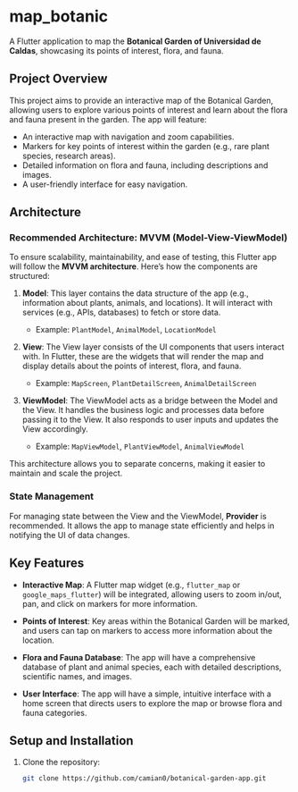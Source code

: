 # map_botanic

A Flutter application to map the **Botanical Garden of Universidad de Caldas**, showcasing its points of interest, flora, and fauna.

## Project Overview

This project aims to provide an interactive map of the Botanical Garden, allowing users to explore various points of interest and learn about the flora and fauna present in the garden. The app will feature:

- An interactive map with navigation and zoom capabilities.
- Markers for key points of interest within the garden (e.g., rare plant species, research areas).
- Detailed information on flora and fauna, including descriptions and images.
- A user-friendly interface for easy navigation.

## Architecture

### Recommended Architecture: **MVVM (Model-View-ViewModel)**

To ensure scalability, maintainability, and ease of testing, this Flutter app will follow the **MVVM architecture**. Here’s how the components are structured:

1. **Model**: This layer contains the data structure of the app (e.g., information about plants, animals, and locations). It will interact with services (e.g., APIs, databases) to fetch or store data.
   
   - Example: `PlantModel`, `AnimalModel`, `LocationModel`

2. **View**: The View layer consists of the UI components that users interact with. In Flutter, these are the widgets that will render the map and display details about the points of interest, flora, and fauna.

   - Example: `MapScreen`, `PlantDetailScreen`, `AnimalDetailScreen`

3. **ViewModel**: The ViewModel acts as a bridge between the Model and the View. It handles the business logic and processes data before passing it to the View. It also responds to user inputs and updates the View accordingly.

   - Example: `MapViewModel`, `PlantViewModel`, `AnimalViewModel`

This architecture allows you to separate concerns, making it easier to maintain and scale the project.

### State Management

For managing state between the View and the ViewModel, **Provider** is recommended. It allows the app to manage state efficiently and helps in notifying the UI of data changes.

## Key Features

- **Interactive Map**: A Flutter map widget (e.g., `flutter_map` or `google_maps_flutter`) will be integrated, allowing users to zoom in/out, pan, and click on markers for more information.
  
- **Points of Interest**: Key areas within the Botanical Garden will be marked, and users can tap on markers to access more information about the location.

- **Flora and Fauna Database**: The app will have a comprehensive database of plant and animal species, each with detailed descriptions, scientific names, and images.

- **User Interface**: The app will have a simple, intuitive interface with a home screen that directs users to explore the map or browse flora and fauna categories.

## Setup and Installation

1. Clone the repository:

   ```bash
   git clone https://github.com/camian0/botanical-garden-app.git
  
